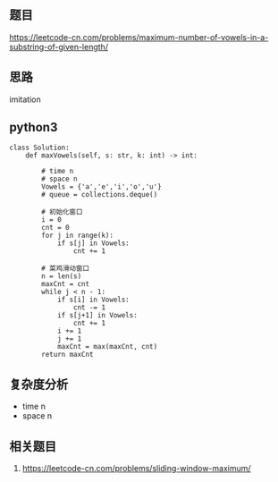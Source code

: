 ## 题目
https://leetcode-cn.com/problems/maximum-number-of-vowels-in-a-substring-of-given-length/

## 思路
imitation

## python3
```python3
class Solution:
    def maxVowels(self, s: str, k: int) -> int:
        
        # time n
        # space n
        Vowels = {'a','e','i','o','u'}
        # queue = collections.deque()

        # 初始化窗口
        i = 0
        cnt = 0
        for j in range(k):
            if s[j] in Vowels:
                cnt += 1

        # 菜鸡滑动窗口
        n = len(s)
        maxCnt = cnt
        while j < n - 1:
            if s[i] in Vowels:
                cnt -= 1
            if s[j+1] in Vowels:
                cnt += 1
            i += 1
            j += 1  
            maxCnt = max(maxCnt, cnt)
        return maxCnt
```

## 复杂度分析
* time n
* space n

## 相关题目
1. https://leetcode-cn.com/problems/sliding-window-maximum/
